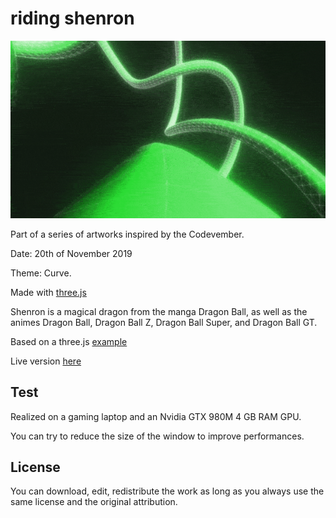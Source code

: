 # riding shenron

![alt text](https://raw.githubusercontent.com/KessonDalef/Codevember_2019/master/Screenshots/Codevember_20.gif)

Part of a series of artworks inspired by the Codevember.

Date: 20th of November 2019

Theme: Curve.

Made with [three.js](https://threejs.org/)

Shenron is a magical dragon from the manga Dragon Ball, as well as the animes Dragon Ball, Dragon Ball Z, Dragon Ball Super, and Dragon Ball GT.

Based on a three.js [example](https://threejs.org/examples/#webgl_geometry_extrude_splines)

Live version [here](https://kesson.io/experiments/codevember/codevember_20)



## Test

Realized on a gaming laptop and an Nvidia GTX 980M 4 GB RAM GPU.

You can try to reduce the size of the window to improve performances.



## License

You can download, edit, redistribute the work as long as you always use the same license and the original attribution.
